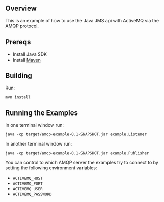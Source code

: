 ## Overview

This is an example of how to use the Java JMS api with ActiveMQ via the AMQP protocol.

## Prereqs

- Install Java SDK
- Install [Maven](http://maven.apache.org/download.html) 

## Building

Run:

    mvn install

## Running the Examples

In one terminal window run:

    java -cp target/amqp-example-0.1-SNAPSHOT.jar example.Listener

In another terminal window run:

    java -cp target/amqp-example-0.1-SNAPSHOT.jar example.Publisher

You can control to which AMQP server the examples try to connect to by
setting the following environment variables: 

* `ACTIVEMQ_HOST`
* `ACTIVEMQ_PORT`
* `ACTIVEMQ_USER`
* `ACTIVEMQ_PASSWORD`